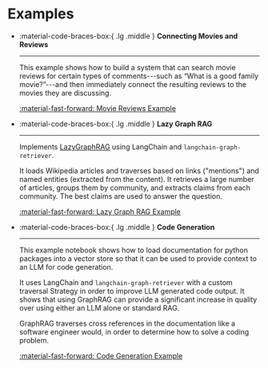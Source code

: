 # Examples

<div class="grid cards" markdown>

-   :material-code-braces-box:{ .lg .middle } __Connecting Movies and Reviews__

    ---
    This example shows how to build a system that can search movie reviews for certain types 
    of comments---such as “What is a good family movie?”---and then immediately connect the 
    resulting reviews to the movies they are discussing.

    [:material-fast-forward: Movie Reviews Example](movie-reviews-graph-rag.ipynb)
    
-   :material-code-braces-box:{ .lg .middle } __Lazy Graph RAG__

    ---

    Implements [LazyGraphRAG](https://www.microsoft.com/en-us/research/blog/lazygraphrag-setting-a-new-standard-for-quality-and-cost/) using LangChain and `langchain-graph-retriever`.

    It loads Wikipedia articles and traverses based on links ("mentions") and named entities (extracted from the content). It retrieves a large number of articles, groups them by community, and extracts claims from each community. The best claims are used to answer the question.

    [:material-fast-forward: Lazy Graph RAG Example](lazy-graph-rag.ipynb)

-   :material-code-braces-box:{ .lg .middle } __Code Generation__

    ---
    This example notebook shows how to load documentation for python packages into a
    vector store so that it can be used to provide context to an LLM for code generation.

    It uses LangChain and `langchain-graph-retriever` with a custom traversal Strategy
    in order to improve LLM generated code output. It shows that using GraphRAG can
    provide a significant increase in quality over using either an LLM alone or standard
    RAG.

    GraphRAG traverses cross references in the documentation like a software engineer
    would, in order to determine how to solve a coding problem.

    [:material-fast-forward: Code Generation Example](code-generation.ipynb)
</div>
